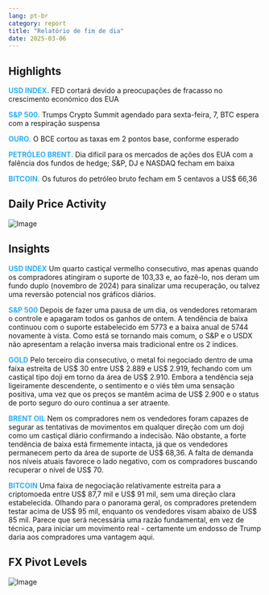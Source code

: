 ```yaml
---
lang: pt-br
category: report
title: "Relatório de fim de dia"
date: 2025-03-06
---
```



<h2>Highlights</h2>
<strong style="color: #2caef7;">USD INDEX.</strong> FED cortará devido a preocupações de fracasso no crescimento económico dos EUA

<strong style="color: #2caef7;">S&P 500.</strong> Trumps Crypto Summit agendado para sexta-feira, 7, BTC espera com a respiração suspensa

<strong style="color: #2caef7;">OURO.</strong> O BCE cortou as taxas em 2 pontos base, conforme esperado

<strong style="color: #2caef7;">PETRÓLEO BRENT.</strong> Dia difícil para os mercados de ações dos EUA com a falência dos fundos de hedge; S&P, DJ e NASDAQ fecham em baixa

<strong style="color: #2caef7;">BITCOIN.</strong> Os futuros do petróleo bruto fecham em 5 centavos a US$ 66,36



<h2>Daily Price Activity</h2>
<img src="https://markleighedu.github.io/img/Mar-2025/06-Mar-2025/price.jpg" alt="Image"/>

<h2>Insights</h2>
<strong style="color: #2caef7;">USD INDEX</strong> Um quarto castiçal vermelho consecutivo, mas apenas quando os compradores atingiram o suporte de 103,33 e, ao fazê-lo, nos deram um fundo duplo (novembro de 2024) para sinalizar uma recuperação, ou talvez uma reversão potencial nos gráficos diários.

<strong style="color: #2caef7;">S&P 500</strong> Depois de fazer uma pausa de um dia, os vendedores retomaram o controle e apagaram todos os ganhos de ontem. A tendência de baixa continuou com o suporte estabelecido em 5773 e a baixa anual de 5744 novamente à vista. Como está se tornando mais comum, o S&P e o USDX não apresentam a relação inversa mais tradicional entre os 2 índices.

<strong style="color: #2caef7;">GOLD</strong> Pelo terceiro dia consecutivo, o metal foi negociado dentro de uma faixa estreita de US$ 30 entre US$ 2.889 e US$ 2.919, fechando com um castiçal tipo doji em torno da área de US$ 2.910. Embora a tendência seja ligeiramente descendente, o sentimento e o viés têm uma sensação positiva, uma vez que os preços se mantêm acima de US$ 2.900 e o status de porto seguro do ouro continua a ser atraente.

<strong style="color: #2caef7;">BRENT OIL</strong> Nem os compradores nem os vendedores foram capazes de segurar as tentativas de movimentos em qualquer direção com um doji como um castiçal diário confirmando a indecisão. Não obstante, a forte tendência de baixa está firmemente intacta, já que os vendedores permanecem perto da área de suporte de US$ 68,36. A falta de demanda nos níveis atuais favorece o lado negativo, com os compradores buscando recuperar o nível de US$ 70.

<strong style="color: #2caef7;">BITCOIN</strong> Uma faixa de negociação relativamente estreita para a criptomoeda entre US$ 87,7 mil e US$ 91 mil, sem uma direção clara estabelecida. Olhando para o panorama geral, os compradores pretendem testar acima de US$ 95 mil, enquanto os vendedores visam abaixo de US$ 85 mil. Parece que será necessária uma razão fundamental, em vez de técnica, para iniciar um movimento real - certamente um endosso de Trump daria aos compradores uma vantagem aqui. 



<h2>FX Pivot Levels</h2>
<img src="https://markleighedu.github.io/img/Mar-2025/06-Mar-2025/pivot.jpg" alt="Image"/>